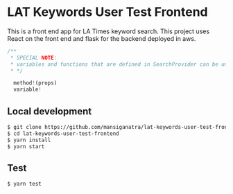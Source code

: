 # LAT Keywords User Test Frontend

This is a front end app for LA Times keyword search. This project uses React on the front end and flask for the backend deployed in aws.

```js
/**
 * SPECIAL NOTE:
 * variables and functions that are defined in SearchProvider can be undefined. If those vars and functions are used and invoked, TypeScript will error out. To invoke, you must use "!"
 * */

  method!(props)
  variable!
```

## Local development

```bash
$ git clone https://github.com/mansiganatra/lat-keywords-user-test-frontend.git
$ cd lat-keywords-user-test-frontend
$ yarn install
$ yarn start
```

## Test

```bash
$ yarn test
```

